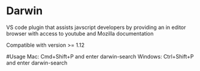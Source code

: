 # Darwin 

VS code plugin that assists javscript developers by providing an in editor browser with access to youtube and Mozilla documentation

Compatible with version >= 1.12

#Usage
Mac: Cmd+Shift+P and enter darwin-search
Windows: Ctrl+Shift+P and enter darwin-search
